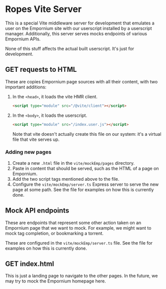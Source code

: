 # Ropes Vite Server

This is a special Vite middleware server for development that emulates a user on
the Empornium site with our userscript installed by a userscript manager.
Additionally, this server serves mocks endpoints of various Empornium APIs.

None of this stuff affects the actual built userscript. It's just for
development.

## GET requests to HTML

These are copies Empornium page sources with all their content, with two
important additions:

1. In the `<head>`, it loads the vite HMR client.

   ```html
   <script type="module" src="/@vite/client"></script>
   ```

2. In the `<body>`, it loads the userscript.

   ```html
   <script type="module" src="/index.user.js"></script>
   ```

   Note that vite doesn't actually create this file on our system: it's a
   virtual file that vite serves up.

### Adding new pages

1. Create a new `.html` file in the `vite/mockEmp/pages` directory.
2. Paste in content that should be served, such as the HTML of a page on Empornium.
3. Add the two script tags mentioned above to the file.
4. Configure the `vite/mockEmp/server.ts` Express server to serve the new page
   at some path. See the file for examples on how this is currently done.

## Mock API endpoints

These are endpoints that represent some other action taken on an Empornium page
that we want to mock. For example, we might want to mock tag completion, or
bookmarking a torrent.

These are configured in the `vite/mockEmp/server.ts` file. See the file for
examples on how this is currently done.

## GET index.html

This is just a landing page to navigate to the other pages. In the future, we
may try to mock the Empornium homepage here.
